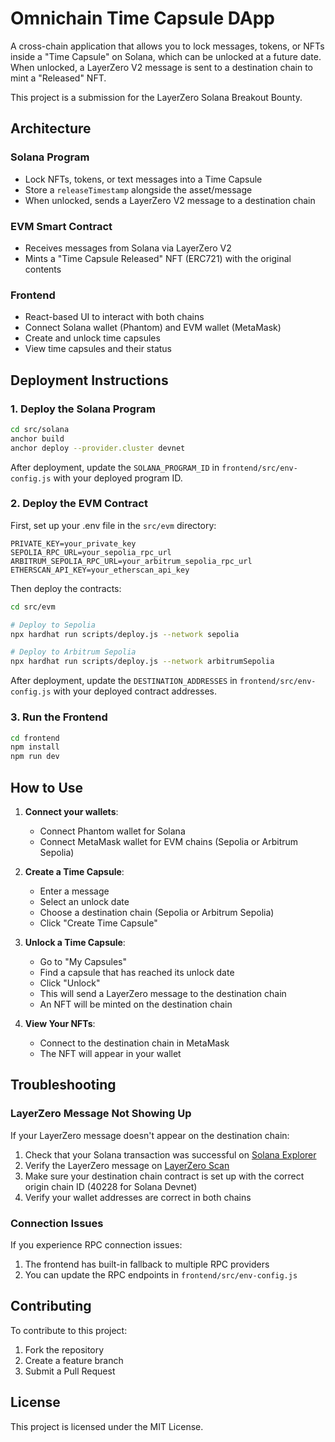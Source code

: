 # Omnichain Time Capsule DApp

A cross-chain application that allows you to lock messages, tokens, or NFTs inside a "Time Capsule" on Solana, which can be unlocked at a future date. When unlocked, a LayerZero V2 message is sent to a destination chain to mint a "Released" NFT.

This project is a submission for the LayerZero Solana Breakout Bounty.

## Architecture

### Solana Program
- Lock NFTs, tokens, or text messages into a Time Capsule
- Store a `releaseTimestamp` alongside the asset/message
- When unlocked, sends a LayerZero V2 message to a destination chain

### EVM Smart Contract
- Receives messages from Solana via LayerZero V2
- Mints a "Time Capsule Released" NFT (ERC721) with the original contents

### Frontend
- React-based UI to interact with both chains
- Connect Solana wallet (Phantom) and EVM wallet (MetaMask)
- Create and unlock time capsules
- View time capsules and their status

## Deployment Instructions

### 1. Deploy the Solana Program

```bash
cd src/solana
anchor build
anchor deploy --provider.cluster devnet
```

After deployment, update the `SOLANA_PROGRAM_ID` in `frontend/src/env-config.js` with your deployed program ID.

### 2. Deploy the EVM Contract

First, set up your .env file in the `src/evm` directory:

```
PRIVATE_KEY=your_private_key
SEPOLIA_RPC_URL=your_sepolia_rpc_url
ARBITRUM_SEPOLIA_RPC_URL=your_arbitrum_sepolia_rpc_url
ETHERSCAN_API_KEY=your_etherscan_api_key
```

Then deploy the contracts:

```bash
cd src/evm

# Deploy to Sepolia
npx hardhat run scripts/deploy.js --network sepolia

# Deploy to Arbitrum Sepolia
npx hardhat run scripts/deploy.js --network arbitrumSepolia
```

After deployment, update the `DESTINATION_ADDRESSES` in `frontend/src/env-config.js` with your deployed contract addresses.

### 3. Run the Frontend

```bash
cd frontend
npm install
npm run dev
```

## How to Use

1. **Connect your wallets**:
   - Connect Phantom wallet for Solana
   - Connect MetaMask wallet for EVM chains (Sepolia or Arbitrum Sepolia)

2. **Create a Time Capsule**:
   - Enter a message
   - Select an unlock date
   - Choose a destination chain (Sepolia or Arbitrum Sepolia)
   - Click "Create Time Capsule"

3. **Unlock a Time Capsule**:
   - Go to "My Capsules"
   - Find a capsule that has reached its unlock date
   - Click "Unlock"
   - This will send a LayerZero message to the destination chain
   - An NFT will be minted on the destination chain

4. **View Your NFTs**:
   - Connect to the destination chain in MetaMask
   - The NFT will appear in your wallet

## Troubleshooting

### LayerZero Message Not Showing Up

If your LayerZero message doesn't appear on the destination chain:

1. Check that your Solana transaction was successful on [Solana Explorer](https://explorer.solana.com/?cluster=devnet)
2. Verify the LayerZero message on [LayerZero Scan](https://layerzeroscan.com/)
3. Make sure your destination chain contract is set up with the correct origin chain ID (40228 for Solana Devnet)
4. Verify your wallet addresses are correct in both chains

### Connection Issues

If you experience RPC connection issues:

1. The frontend has built-in fallback to multiple RPC providers
2. You can update the RPC endpoints in `frontend/src/env-config.js`

## Contributing

To contribute to this project:

1. Fork the repository
2. Create a feature branch
3. Submit a Pull Request

## License

This project is licensed under the MIT License.